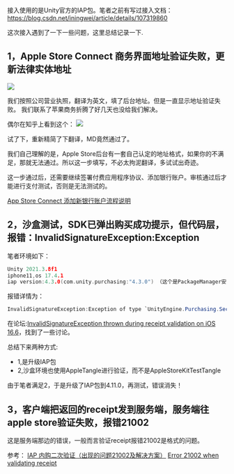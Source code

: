 接入使用的是Unity官方的IAP包。笔者之前有写过接入文档：https://blog.csdn.net/iningwei/article/details/107319860

这次接入遇到了一下一些问题，这里总结记录一下.


## 1，Apple Store Connect 商务界面地址验证失败，更新法律实体地址
![](https://github.com/iningwei/SelfPictureHost/blob/master/Blog/2024/05/address%20fail.png?raw=true)

我们按照公司营业执照，翻译为英文，填了后台地址。但是一直显示地址验证失败。 我们联系了苹果商务折腾了好几天也没给我们解决。

偶尔在知乎上看到这个：
![](https://github.com/iningwei/SelfPictureHost/blob/master/Blog/2024/05/address%20fail2.png?raw=true)

试了下，重新精简了下翻译，MD竟然通过了。

我们自己理解的是，Apple Store后台有一套自己认定的地址格式，如果你的不满足，那就无法通过。所以这一步填写，不必太拘泥翻译，多试试出奇迹。

这一步通过后，还需要继续签署付费应用程序协议、添加银行账户。审核通过后才能进行支付测试，否则是无法测试的。

[App Store Connect 添加新银行账户流程说明](https://blog.csdn.net/weixin_43113929/article/details/130879943)

## 2，沙盒测试，SDK已弹出购买成功提示，但代码层，报错：InvalidSignatureException:Exception
笔者环境如下：
```c
Unity 2021.3.8f1
iphone11,os 17.4.1
iap version:4.3.0(com.unity.purchasing:"4.3.0") （这个是PackageManager安装时，默认安装的版本）
```
报错详情为：
```csharp
InvalidSignatureException:Exception of type `UnityEngine.Purchasing.Security.InvalidSignatureException` was thrown. at UnityEngine.Purchasing.Security.CrossPlatformValidator.Validate(System.String unityIAPReceipt)[0x00000] in <0000000000000>
```

在论坛:[InvalidSignatureException thrown during receipt validation on iOS 16.6](https://forum.unity.com/threads/invalidsignatureexception-thrown-during-receipt-validation-on-ios-16-6.1468313/)，找到了一些讨论。

总结下来两种方式:
- 1,是升级IAP包
- 2,沙盒环境也使用AppleTangle进行验证，而不是AppleStoreKitTestTangle

由于笔者满足2，于是升级了IAP包到4.11.0，再测试，错误消失！

## 3，客户端把返回的receipt发到服务端，服务端往apple store验证失败，报错21002
这是服务端那边的错误，一般而言验证receipt报错21002是格式的问题。

参考：
[IAP 内购二次验证（出现的问题21002及解决方案）](https://juejin.cn/post/6844903781499420685)
[Error 21002 when validating receipt](https://forums.developer.apple.com/forums/thread/706443)